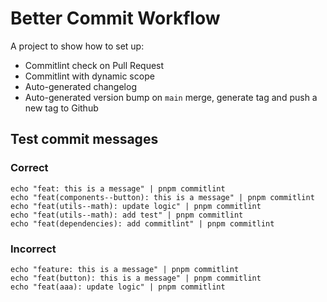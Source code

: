 # Better Commit Workflow

A project to show how to set up:
- Commitlint check on Pull Request
- Commitlint with dynamic scope
- Auto-generated changelog
- Auto-generated version bump on `main` merge, generate tag and push a new tag to Github

## Test commit messages

### Correct
```
echo "feat: this is a message" | pnpm commitlint
echo "feat(components--button): this is a message" | pnpm commitlint
echo "feat(utils--math): update logic" | pnpm commitlint
echo "feat(utils--math): add test" | pnpm commitlint
echo "feat(dependencies): add commitlint" | pnpm commitlint
```

### Incorrect
```
echo "feature: this is a message" | pnpm commitlint
echo "feat(button): this is a message" | pnpm commitlint
echo "feat(aaa): update logic" | pnpm commitlint
```